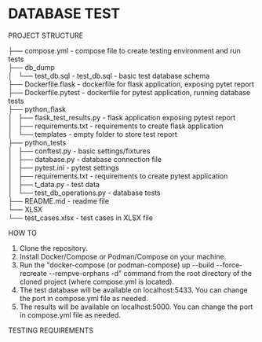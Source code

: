 # DATABASE TEST

PROJECT STRUCTURE

├── compose.yml - compose file to create testing environment and run tests <br>
├── db_dump <br>
│   └── test_db.sql - test_db.sql - basic test database schema <br>
├── Dockerfile.flask - dockerfile for flask application, exposing pytet report <br>
├── Dockerfile.pytest - dockerfile for pytest application, running database tests <br>
├── python_flask <br>
│   ├── flask_test_results.py - flask application exposing pytest report <br>
│   ├── requirements.txt - requirements to create flask application <br>
│   └── templates - empty folder to store test report <br>
├── python_tests <br>
│   ├── conftest.py - basic settings/fixtures <br>
│   ├── database.py - database connection file <br>
│   ├── pytest.ini - pytest settings <br>
│   ├── requirements.txt - requirements to create pytest application <br>
│   ├── t_data.py - test data <br>
│   └── test_db_operations.py - database tests <br>
├── README.md - readme file <br>
└── XLSX <br>
    └── test_cases.xlsx - test cases in XLSX file <br>


HOW TO

1. Clone the repository.
2. Install Docker/Compose or Podman/Compose on your machine.
3. Run the "docker-compose (or podman-compose) up --build --force-recreate --rempve-orphans -d" command from the root directory of the cloned project (where compose.yml is located).
4. The test database will be available on localhost:5433. You can change the port in compose.yml file as needed.
5. The results will be available on localhost:5000. You can change the port in compose.yml file as needed.

TESTING REQUIREMENTS

